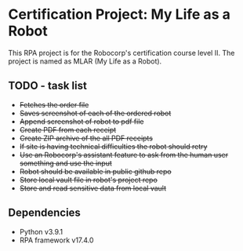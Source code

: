 # Certification Project: My Life as a Robot

This RPA project is for the Robocorp's certification course level II. The project is named as MLAR (My Life as a Robot). 

## TODO - task list
- ~~Fetches the order file~~
- ~~Saves screenshot of each of the ordered robot~~
- ~~Append screenshot of robot to pdf file~~
- ~~Create PDF from each receipt~~
- ~~Create ZIP archive of the all PDF receipts~~
- ~~If site is having technical difficulties the robot should retry~~
- ~~Use an Robocorp's assistant feature to ask from the human user something and use the input~~
- ~~Robot should be available in public github repo~~
- ~~Store local vault file in robot's project repo~~
- ~~Store and read sensitive data from local vault~~

## Dependencies
- Python v3.9.1
- RPA framework v17.4.0